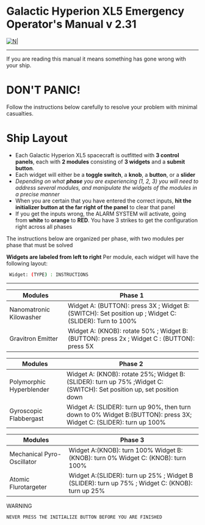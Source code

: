 # Galactic Hyperion XL5 Emergency Operator's Manual  v 2.31

[![N|](https://free.clipartof.com/35-Free-Retro-Clipart-Of-Spaceship-Launching-Into-Space.jpg)](https://nodesource.com/products/nsolid)



--------------------------------------------

If you are reading this manual it means something has gone wrong with your ship.

# **DON'T PANIC!**

 Follow the instructions below carefully to resolve your problem with minimal casualties.

# Ship Layout

  - Each Galactic Hyperion XL5 spacecraft is outfitted with **3 control panels**, each with **2 modules** consisting of **3 widgets** and a **submit button**.
  - Each widget will either be a **toggle switch**, a **knob**, a **button**, or a **slider**
  - *Depending on what  **phase** you are experiencing (1, 2, 3) you will need to address several modules, and manipulate the widgets of the modules in a precise manner*
  - When you are certain that you have entered the correct inputs, **hit the initializer button at the far right of the panel** to clear that panel
  - If you get the inputs wrong, the ALARM SYSTEM will activate, going from **white** to **orange** to **RED**. You have 3 strikes to get the configuration right across all phases


The instructions below are organized  per phase, with two modules per phase that must be solved


**Widgets are labeled from left to right**
Per module, each widget will have the following layout:
```sh
 Widget: (TYPE) : INSTRUCTIONS
```

  ----------------------------




| Modules | Phase 1 |
| ------ | ------ |
| Nanomatronic Kilowasher | Widget A: (BUTTON): press 3X ; Widget B: (SWITCH): Set position up ; Widget C: (SLIDER): Turn to 100%
| Gravitron Emitter | Widget A: (KNOB): rotate 50% ;  Widget B:(BUTTON): press 2x ; Widget C : (BUTTON): press 5X



| Modules | Phase 2 |
| ------ | ------ |
| Polymorphic Hyperblender | Widget A: (KNOB): rotate 25%;   Widget B: (SLIDER): turn up 75% ;Widget C: (SWITCH): Set position up, set position down
| Gyroscopic Flabbergast | Widget A: (SLIDER): turn up 90%, then turn down to 0% Widget B:(BUTTON): press 3X;  Widget C: (SLIDER): turn up 100%


| Modules | Phase 3|
| ------ | ------ |
| Mechanical Pyro-Oscillator | Widget A:(KNOB): turn 100% Widget B:(KNOB): turn 0% Widget C: (KNOB): turn 100%
| Atomic Flurotargeter | Widget A:(SLIDER): turn up 25% ; Widget B (SLIDER): turn up 75% ; Widget C: (KNOB): turn up 25%


WARNING

```sh
NEVER PRESS THE INITIALIZE BUTTON BEFORE YOU ARE FINISHED
```
